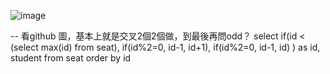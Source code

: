 ![image](https://github.com/user-attachments/assets/1518e07c-ccef-4617-a5db-3bda12e20174)

-- 看github 圖，基本上就是交叉2個2個做，到最後再問odd？
select 
    if(id < (select max(id) from seat),
        if(id%2=0, id-1, id+1),
        if(id%2=0, id-1, id)
    ) as id,
    student
from seat
order by id
